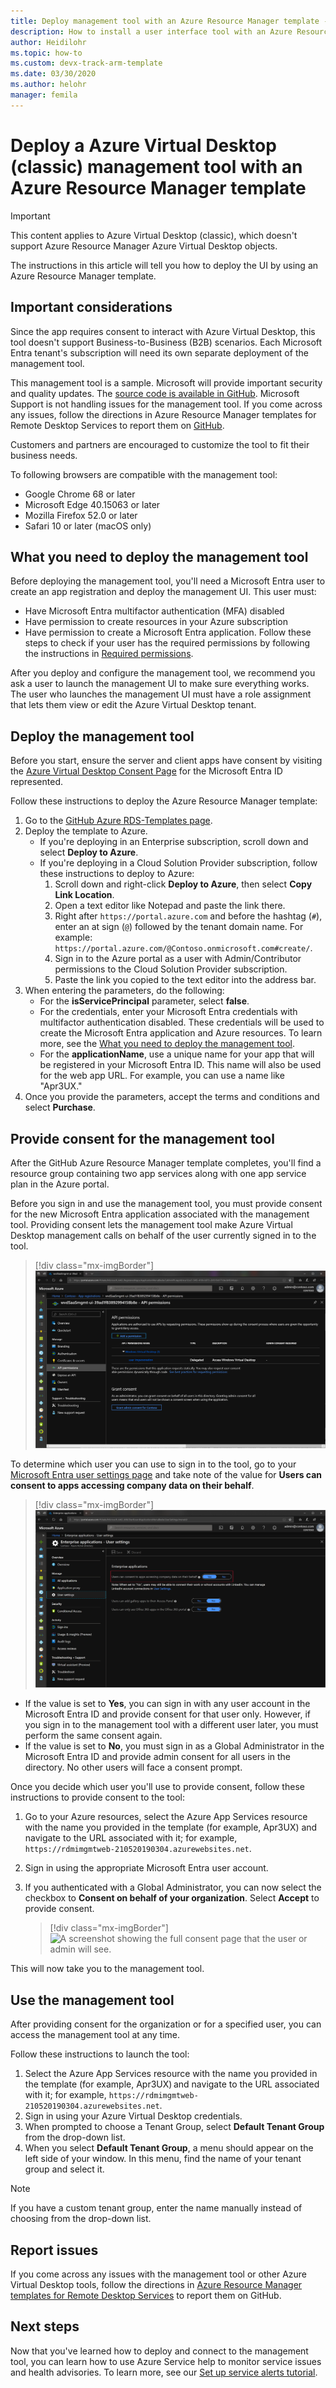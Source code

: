 ```yaml
---
title: Deploy management tool with an Azure Resource Manager template - Azure
description: How to install a user interface tool with an Azure Resource Manager template to manage Azure Virtual Desktop (classic) resources.
author: Heidilohr
ms.topic: how-to
ms.custom: devx-track-arm-template
ms.date: 03/30/2020
ms.author: helohr
manager: femila
---
```

# Deploy a Azure Virtual Desktop (classic) management tool with an Azure Resource Manager template

>[!IMPORTANT]
>This content applies to Azure Virtual Desktop (classic), which doesn't support Azure Resource Manager Azure Virtual Desktop objects.

The instructions in this article will tell you how to deploy the UI by using an Azure Resource Manager template.

## Important considerations

Since the app requires consent to interact with Azure Virtual Desktop, this tool doesn't support Business-to-Business (B2B) scenarios. Each Microsoft Entra tenant's subscription will need its own separate deployment of the management tool.

This management tool is a sample. Microsoft will provide important security and quality updates. The [source code is available in GitHub](https://github.com/Azure/RDS-Templates/tree/master/wvd-templates/wvd-management-ux/deploy). Microsoft Support is not handling issues for the management tool. If you come across any issues, follow the directions in Azure Resource Manager templates for Remote Desktop Services to report them on [GitHub](https://github.com/Azure/RDS-Templates/tree/master/wvd-templates/wvd-management-ux/deploy). 

Customers and partners are encouraged to customize the tool to fit their business needs.

To following browsers are compatible with the management tool:
- Google Chrome 68 or later
- Microsoft Edge 40.15063 or later
- Mozilla Firefox 52.0 or later
- Safari 10 or later (macOS only)

## What you need to deploy the management tool

Before deploying the management tool, you'll need a Microsoft Entra user to create an app registration and deploy the management UI. This user must:

- Have Microsoft Entra multifactor authentication (MFA) disabled
- Have permission to create resources in your Azure subscription
- Have permission to create a Microsoft Entra application. Follow these steps to check if your user has the required permissions by following the instructions in [Required permissions](../../active-directory/develop/howto-create-service-principal-portal.md#permissions-required-for-registering-an-app).

After you deploy and configure the management tool, we recommend you ask a user to launch the management UI to make sure everything works. The user who launches the management UI must have a role assignment that lets them view or edit the Azure Virtual Desktop tenant.

## Deploy the management tool

Before you start, ensure the server and client apps have consent by visiting the [Azure Virtual Desktop Consent Page](https://rdweb.wvd.microsoft.com) for the Microsoft Entra ID represented.

Follow these instructions to deploy the Azure Resource Manager template:

1. Go to the [GitHub Azure RDS-Templates page](https://github.com/Azure/RDS-Templates/tree/master/wvd-templates/wvd-management-ux/deploy).
2. Deploy the template to Azure.
    - If you're deploying in an Enterprise subscription, scroll down and select **Deploy to Azure**.
    - If you're deploying in a Cloud Solution Provider subscription, follow these instructions to deploy to Azure:
        1. Scroll down and right-click **Deploy to Azure**, then select **Copy Link Location**.
        2. Open a text editor like Notepad and paste the link there.
        3. Right after `https://portal.azure.com` and before the hashtag (`#`), enter an at sign (`@`) followed by the tenant domain name. For example: `https://portal.azure.com/@Contoso.onmicrosoft.com#create/`.
        4. Sign in to the Azure portal as a user with Admin/Contributor permissions to the Cloud Solution Provider subscription.
        5. Paste the link you copied to the text editor into the address bar.
3. When entering the parameters, do the following:
    - For the **isServicePrincipal** parameter, select **false**.
    - For the credentials, enter your Microsoft Entra credentials with multifactor authentication disabled. These credentials will be used to create the Microsoft Entra application and Azure resources. To learn more, see the [What you need to deploy the management tool](#what-you-need-to-deploy-the-management-tool).
    - For the **applicationName**, use a unique name for your app that will be registered in your Microsoft Entra ID. This name will also be used for the web app URL. For example, you can use a name like "Apr3UX."
4. Once you provide the parameters, accept the terms and conditions and select **Purchase**.

## Provide consent for the management tool

After the GitHub Azure Resource Manager template completes, you'll find a resource group containing two app services along with one app service plan in the Azure portal.

Before you sign in and use the management tool, you must provide consent for the new Microsoft Entra application associated with the management tool. Providing consent lets the management tool make Azure Virtual Desktop management calls on behalf of the user currently signed in to the tool.

> [!div class="mx-imgBorder"]
> ![A screenshot showing the permissions being provided when you consent to the UI management tool.](../media/management-ui-delegated-permissions.png)

To determine which user you can use to sign in to the tool, go to your [Microsoft Entra user settings page](https://portal.azure.com/#blade/Microsoft_AAD_IAM/StartboardApplicationsMenuBlade/UserSettings/menuId/) and take note of the value for **Users can consent to apps accessing company data on their behalf**.

> [!div class="mx-imgBorder"]
> ![A screenshot showing if users can grant consent to applications for just their user.](../media/management-ui-user-consent-allowed.png)

- If the value is set to **Yes**, you can sign in with any user account in the Microsoft Entra ID and provide consent for that user only. However, if you sign in to the management tool with a different user later, you must perform the same consent again.
- If the value is set to **No**, you must sign in as a Global Administrator in the Microsoft Entra ID and provide admin consent for all users in the directory. No other users will face a consent prompt.


Once you decide which user you'll use to provide consent, follow these instructions to provide consent to the tool:

1. Go to your Azure resources, select the Azure App Services resource with the name you provided in the template (for example, Apr3UX) and navigate to the URL associated with it; for example,  `https://rdmimgmtweb-210520190304.azurewebsites.net`.
2. Sign in using the appropriate Microsoft Entra user account.
3. If you authenticated with a Global Administrator, you can now select the checkbox to **Consent on behalf of your organization**. Select **Accept** to provide consent.

   > [!div class="mx-imgBorder"]
   > ![A screenshot showing the full consent page that the user or admin will see.](../media/management-ui-consent-page.png)

This will now take you to the management tool.

## Use the management tool

After providing consent for the organization or for a specified user, you can access the management tool at any time.

Follow these instructions to launch the tool:

1. Select the Azure App Services resource with the name you provided in the template (for example, Apr3UX) and navigate to the URL associated with it; for example,  `https://rdmimgmtweb-210520190304.azurewebsites.net`.
2. Sign in using your Azure Virtual Desktop credentials.
3. When prompted to choose a Tenant Group, select **Default Tenant Group** from the drop-down list.
4. When you select **Default Tenant Group**, a menu should appear on the left side of your window. In this menu, find the name of your tenant group and select it.

  > [!NOTE]
  > If you have a custom tenant group, enter the name manually instead of choosing from the drop-down list.

## Report issues

If you come across any issues with the management tool or other Azure Virtual Desktop tools, follow the directions in [Azure Resource Manager templates for Remote Desktop Services](https://github.com/Azure/RDS-Templates/blob/master/README.md) to report them on GitHub.

## Next steps

Now that you've learned how to deploy and connect to the management tool, you can learn how to use Azure Service help to monitor service issues and health advisories. To learn more, see our [Set up service alerts tutorial](set-up-service-alerts-2019.md).
